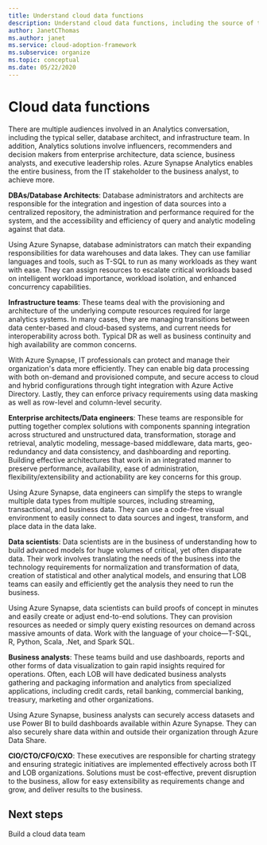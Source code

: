 ```yaml
---
title: Understand cloud data functions
description: Understand cloud data functions, including the source of the functionality, the scope, and the deliverable.
author: JanetCThomas
ms.author: janet
ms.service: cloud-adoption-framework
ms.subservice: organize
ms.topic: conceptual
ms.date: 05/22/2020
---
```


# Cloud data functions

There are multiple audiences involved in an Analytics conversation, including the typical seller, database architect, and infrastructure team. In addition, Analytics solutions involve influencers, recommenders and decision makers from enterprise architecture, data science, business analysts, and executive leadership roles. Azure Synapse Analytics enables the entire business, from the IT stakeholder to the business analyst, to achieve more.

**DBAs/Database Architects**: Database administrators and architects are responsible for the integration and ingestion of data sources into a centralized repository, the administration and performance required for the system, and the accessibility and efficiency of query and analytic modeling against that data.

Using Azure Synapse, database administrators can match their expanding responsibilities for data warehouses and data lakes. They can use familiar languages and tools, such as T-SQL to run as many workloads as they want with ease. They can assign resources to escalate critical workloads based on intelligent workload importance, workload isolation, and enhanced concurrency capabilities.

**Infrastructure teams**: These teams deal with the provisioning and architecture of the underlying compute resources required for large analytics systems. In many cases, they are managing transitions between data center-based and cloud-based systems, and current needs for interoperability across both.  Typical DR as well as business continuity and high availability are common concerns.

With Azure Synapse, IT professionals can protect and manage their organization's data more efficiently. They can enable big data processing with both on-demand and provisioned compute, and secure access to cloud and hybrid configurations through tight integration with Azure Active Directory. Lastly, they can enforce privacy requirements using data masking as well as row-level and column-level security.

**Enterprise architects/Data engineers**: These teams are responsible for putting together complex solutions with components spanning integration across structured and unstructured data, transformation, storage and retrieval, analytic modeling, message-based middleware, data marts, geo-redundancy and data consistency, and dashboarding and reporting. Building effective architectures that work in an integrated manner to preserve performance, availability, ease of administration, flexibility/extensibility and actionability are key concerns for this group.

Using Azure Synapse, data engineers can simplify the steps to wrangle multiple data types from multiple sources, including streaming, transactional, and business data. They can use a code-free visual environment to easily connect to data sources and ingest, transform, and place data in the data lake.

**Data scientists**: Data scientists are in the business of understanding how to build advanced models for huge volumes of critical, yet often disparate data. Their work involves translating the needs of the business into the technology requirements for normalization and transformation of data, creation of statistical and other analytical models, and ensuring that LOB teams can easily and efficiently get the analysis they need to run the business.

Using Azure Synapse, data scientists can build proofs of concept in minutes and easily create or adjust end-to-end solutions. They can provision resources as needed or simply query existing resources on demand across massive amounts of data. Work with the language of your choice—T-SQL, R, Python, Scala, .Net, and Spark SQL.

**Business analysts**: These teams build and use dashboards, reports and other forms of data visualization to gain rapid insights required for operations. Often, each LOB will have dedicated business analysts gathering and packaging information and analytics from specialized applications, including credit cards, retail banking, commercial banking, treasury, marketing and other organizations.  

Using Azure Synapse, business analysts can securely access datasets and use Power BI to build dashboards available within Azure Synapse. They can also securely share data within and outside their organization through Azure Data Share.

**CIO/CTO/CFO/CXO**: These executives are responsible for charting strategy and ensuring strategic initiatives are implemented effectively across both IT and LOB organizations. Solutions must be cost-effective, prevent disruption to the business, allow for easy extensibility as requirements change and grow, and deliver results to the business.

## Next steps

Build a cloud data team
